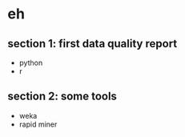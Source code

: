 # eh

## section 1: first data quality report
- python
- r
## section 2: some tools
- weka
- rapid miner
